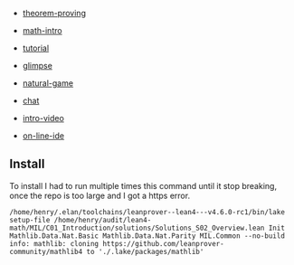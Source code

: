 


- [theorem-proving](https://leanprover.github.io/theorem_proving_in_lean4/)
- [math-intro](https://leanprover-community.github.io/mathematics_in_lean/C01_Introduction.html)

- [tutorial](https://leanprover-community.github.io/learn.html)
- [glimpse](https://github.com/PatrickMassot/GlimpseOfLean)
- [natural-game](https://adam.math.hhu.de/#/g/hhu-adam/NNG4)
- [chat](https://leanprover.zulipchat.com/)

- [intro-video](https://www.youtube.com/watch?v=S-aGjgIDQZY)
- [on-line-ide](https://lean.math.hhu.de/)




## Install


To install I had to run multiple times this command until it stop breaking, once the repo is too large and I got a https error.

```
/home/henry/.elan/toolchains/leanprover--lean4---v4.6.0-rc1/bin/lake setup-file /home/henry/audit/lean4-math/MIL/C01_Introduction/solutions/Solutions_S02_Overview.lean Init Mathlib.Data.Nat.Basic Mathlib.Data.Nat.Parity MIL.Common --no-build
info: mathlib: cloning https://github.com/leanprover-community/mathlib4 to './.lake/packages/mathlib'
```